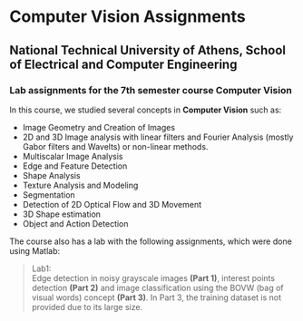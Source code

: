 # Computer Vision Assignments
## National Technical University of Athens, School of Electrical and Computer Engineering
### Lab assignments for the 7th semester course Computer Vision

In this course, we studied several concepts in <b>Computer Vision</b> such as:
* Image Geometry and Creation of Images
* 2D and 3D Image analysis with linear filters and Fourier Analysis (mostly Gabor filters and Wavelts) or non-linear methods.
* Multiscalar Image Analysis
* Edge and Feature Detection
* Shape Analysis
* Texture Analysis and Modeling
* Segmentation
* Detection of 2D Optical Flow and 3D Movement
* 3D Shape estimation
* Object and Action Detection

The course also has a lab with the following assignments, which were done using Matlab:
> Lab1: <br>
<t> Edge detection in noisy grayscale images <b>(Part 1)</b>, interest points detection <b>(Part 2)</b> and image classification using the BOVW (bag of visual words) concept <b>(Part 3)</b>. In Part 3, the training dataset is not provided due to its large size.
